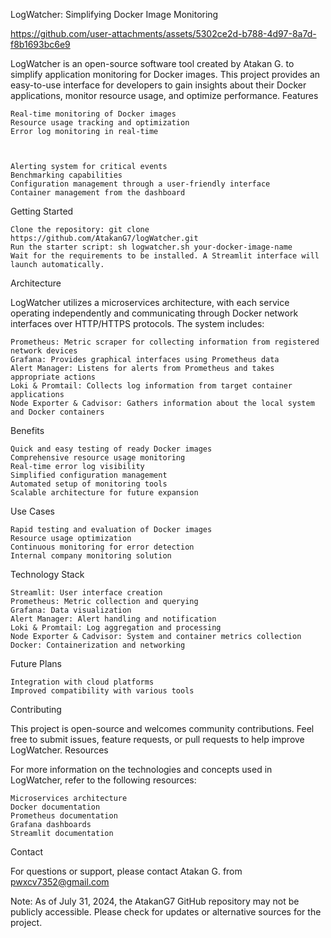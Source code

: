 LogWatcher: Simplifying Docker Image Monitoring

https://github.com/user-attachments/assets/5302ce2d-b788-4d97-8a7d-f8b1693bc6e9

LogWatcher is an open-source software tool created by Atakan G. to simplify application monitoring for Docker images. This project provides an easy-to-use interface for developers to gain insights about their Docker applications, monitor resource usage, and optimize performance.
Features

    Real-time monitoring of Docker images
    Resource usage tracking and optimization
    Error log monitoring in real-time



    Alerting system for critical events
    Benchmarking capabilities
    Configuration management through a user-friendly interface
    Container management from the dashboard

Getting Started

    Clone the repository: git clone https://github.com/AtakanG7/logWatcher.git
    Run the starter script: sh logwatcher.sh your-docker-image-name
    Wait for the requirements to be installed. A Streamlit interface will launch automatically.

Architecture

LogWatcher utilizes a microservices architecture, with each service operating independently and communicating through Docker network interfaces over HTTP/HTTPS protocols. The system includes:

    Prometheus: Metric scraper for collecting information from registered network devices
    Grafana: Provides graphical interfaces using Prometheus data
    Alert Manager: Listens for alerts from Prometheus and takes appropriate actions
    Loki & Promtail: Collects log information from target container applications
    Node Exporter & Cadvisor: Gathers information about the local system and Docker containers

Benefits

    Quick and easy testing of ready Docker images
    Comprehensive resource usage monitoring
    Real-time error log visibility
    Simplified configuration management
    Automated setup of monitoring tools
    Scalable architecture for future expansion

Use Cases

    Rapid testing and evaluation of Docker images
    Resource usage optimization
    Continuous monitoring for error detection
    Internal company monitoring solution

Technology Stack

    Streamlit: User interface creation
    Prometheus: Metric collection and querying
    Grafana: Data visualization
    Alert Manager: Alert handling and notification
    Loki & Promtail: Log aggregation and processing
    Node Exporter & Cadvisor: System and container metrics collection
    Docker: Containerization and networking

Future Plans

    Integration with cloud platforms
    Improved compatibility with various tools

Contributing

This project is open-source and welcomes community contributions. Feel free to submit issues, feature requests, or pull requests to help improve LogWatcher.
Resources

For more information on the technologies and concepts used in LogWatcher, refer to the following resources:

    Microservices architecture
    Docker documentation
    Prometheus documentation
    Grafana dashboards
    Streamlit documentation

Contact

For questions or support, please contact Atakan G. from pwxcv7352@gmail.com

Note: As of July 31, 2024, the AtakanG7 GitHub repository may not be publicly accessible. Please check for updates or alternative sources for the project.
